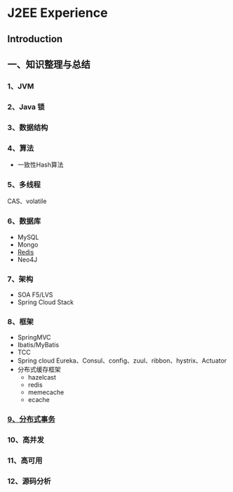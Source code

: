 # J2EE Experience

## Introduction

## 一、知识整理与总结

### 1、JVM

### 2、Java 锁

### 3、数据结构

### 4、算法

* 一致性Hash算法

### 5、多线程

CAS、volatile

### 6、数据库

* MySQL
* Mongo
* [Redis](https://github.com/smartscity/Java-Knowledge/tree/1a8e43b4067cfb72223d14798cacab29ad8ef5b1/Users/apple/Documents/知识整理/5.3、Redis.md)
* Neo4J

### 7、架构

* SOA  F5/LVS
* Spring Cloud Stack

### 8、框架

* SpringMVC
* Ibatis/MyBatis
* TCC
* Spring cloud Eureka、Consul、config、zuul、ribbon、hystrix、Actuator
* 分布式缓存框架
  * hazelcast
  * redis
  * memecache
  * ecache

### [9、分布式事务](https://github.com/smartscity/Java-Knowledge/tree/1a8e43b4067cfb72223d14798cacab29ad8ef5b1/Users/apple/Documents/知识整理/9、分布式事务.md)

### 10、高并发

### 11、高可用

### 12、源码分析

